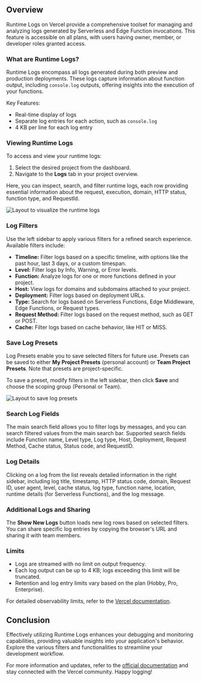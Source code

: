## Overview

Runtime Logs on Vercel provide a comprehensive toolset for managing and analyzing logs generated by Serverless and Edge Function invocations. This feature is accessible on all plans, with users having owner, member, or developer roles granted access.

### What are Runtime Logs?

Runtime Logs encompass all logs generated during both preview and production deployments. These logs capture information about function output, including `console.log` outputs, offering insights into the execution of your functions.

Key Features:

- Real-time display of logs
- Separate log entries for each action, such as `console.log`
- 4 KB per line for each log entry

### Viewing Runtime Logs

To access and view your runtime logs:

1. Select the desired project from the dashboard.
2. Navigate to the **Logs** tab in your project overview.

Here, you can inspect, search, and filter runtime logs, each row providing essential information about the request, execution, domain, HTTP status, function type, and RequestId.

![Layout to visualize the runtime logs](link-to-image)

### Log Filters

Use the left sidebar to apply various filters for a refined search experience. Available filters include:

- **Timeline:** Filter logs based on a specific timeline, with options like the past hour, last 3 days, or a custom timespan.
- **Level:** Filter logs by Info, Warning, or Error levels.
- **Function:** Analyze logs for one or more functions defined in your project.
- **Host:** View logs for domains and subdomains attached to your project.
- **Deployment:** Filter logs based on deployment URLs.
- **Type:** Search for logs based on Serverless Functions, Edge Middleware, Edge Functions, or Request types.
- **Request Method:** Filter logs based on the request method, such as GET or POST.
- **Cache:** Filter logs based on cache behavior, like HIT or MISS.

### Save Log Presets

Log Presets enable you to save selected filters for future use. Presets can be saved to either **My Project Presets** (personal account) or **Team Project Presets**. Note that presets are project-specific.

To save a preset, modify filters in the left sidebar, then click **Save** and choose the scoping group (Personal or Team).

![Layout to save log presets](link-to-image)

### Search Log Fields

The main search field allows you to filter logs by messages, and you can search filtered values from the main search bar. Supported search fields include Function name, Level type, Log type, Host, Deployment, Request Method, Cache status, Status code, and RequestID.

### Log Details

Clicking on a log from the list reveals detailed information in the right sidebar, including log title, timestamp, HTTP status code, domain, Request ID, user agent, level, cache status, log type, function name, location, runtime details (for Serverless Functions), and the log message.

### Additional Logs and Sharing

The **Show New Logs** button loads new log rows based on selected filters. You can share specific log entries by copying the browser's URL and sharing it with team members.

### Limits

- Logs are streamed with no limit on output frequency.
- Each log output can be up to 4 KB; logs exceeding this limit will be truncated.
- Retention and log entry limits vary based on the plan (Hobby, Pro, Enterprise).

For detailed observability limits, refer to the [Vercel documentation](#link-to-documentation).

## Conclusion

Effectively utilizing Runtime Logs enhances your debugging and monitoring capabilities, providing valuable insights into your application's behavior. Explore the various filters and functionalities to streamline your development workflow.

For more information and updates, refer to the [official documentation](#link-to-documentation) and stay connected with the Vercel community. Happy logging!